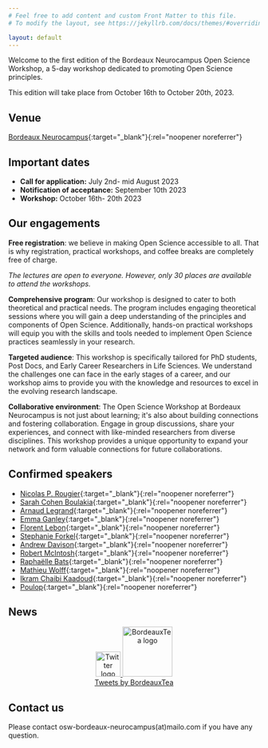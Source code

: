 ```yaml
---
# Feel free to add content and custom Front Matter to this file.
# To modify the layout, see https://jekyllrb.com/docs/themes/#overriding-theme-defaults

layout: default
---
```


Welcome to the first edition of the Bordeaux Neurocampus Open Science Workshop, a 5-day workshop dedicated to promoting Open Science principles. 

This edition will take place from October 16th to October 20th, 2023.

## Venue

[Bordeaux Neurocampus](https://www.bordeaux-neurocampus.fr/en/){:target="_blank"}{:rel="noopener noreferrer"}

## Important dates

- **Call for application:** July 2nd- mid August 2023
- **Notification of acceptance:** September 10th 2023
- **Workshop:** October 16th- 20th 2023

## Our engagements 

**Free registration**: we believe in making Open Science accessible to all. That is why registration, practical workshops, and coffee breaks are completely free of charge.

*The lectures are open to everyone. However, only 30 places are available to attend the workshops.*

**Comprehensive program**: Our workshop is designed to cater to both theoretical and practical needs. The program includes engaging theoretical sessions where you will gain a deep understanding of the principles and components of Open Science. Additionally, hands-on practical workshops will equip you with the skills and tools needed to implement Open Science practices seamlessly in your research.

**Targeted audience**: This workshop is specifically tailored for PhD students, Post Docs, and Early Career Researchers in Life Sciences. We understand the challenges one can face in the early stages of a career, and our workshop aims to provide you with the knowledge and resources to excel in the evolving research landscape.

**Collaborative environment**: The Open Science Workshop at Bordeaux Neurocampus is not just about learning; it's also about building connections and fostering collaboration. Engage in group discussions, share your experiences, and connect with like-minded researchers from diverse disciplines. This workshop provides a unique opportunity to expand your network and form valuable connections for future collaborations.

## Confirmed speakers

- [Nicolas P. Rougier](https://www.labri.fr/perso/nrougier/#newsste){:target="_blank"}{:rel="noopener noreferrer"} 
- [Sarah Cohen Boulakia](https://sarah.cohen-boulakia.eu/index.php){:target="_blank"}{:rel="noopener noreferrer"}
- [Arnaud Legrand](https://polaris.imag.fr/arnaud.legrand/){:target="_blank"}{:rel="noopener noreferrer"}
- [Emma Ganley](https://www.linkedin.com/in/eganley/?originalSubdomain=uk){:target="_blank"}{:rel="noopener noreferrer"}
- [Florent Lebon](https://www.florent-lebon.com/phd-neuroscience){:target="_blank"}{:rel="noopener noreferrer"}
- [Stephanie Forkel](https://www.stephanieforkel.com){:target="_blank"}{:rel="noopener noreferrer"}
- [Andrew Davison](https://andrewdavison.info/){:target="_blank"}{:rel="noopener noreferrer"}
- [Robert McIntosh](https://www.ed.ac.uk/profile/robert-mcintosh){:target="_blank"}{:rel="noopener noreferrer"}
- [Raphaëlle Bats](https://www.linkedin.com/in/raphaellebats/){:target="_blank"}{:rel="noopener noreferrer"}
- [Mathieu Wolff](https://www.bordeaux-neurocampus.fr/en/staff/mathieu-wolff/){:target="_blank"}{:rel="noopener noreferrer"}
- [Ikram Chaibi Kaadoud](https://ikramchraibik.com){:target="_blank"}{:rel="noopener noreferrer"}
- [Poulop](https://educationducrayon.com){:target="_blank"}{:rel="noopener noreferrer"}

## News

<div class="jekyll-twitter-plugin" align="center">
<!-- The line below is commented because the plugin is not supported by Github pages but can be used locally - refer to https://gist.github.com/abhisheknaik96/26ce79ac7a307eb836dcf02a52f87cf2 for more details -->
    <a class="twitter-timeline" data-width="500" data-tweet-limit="2" 
    href="https://twitter.com/BordeauxTea?ref_src=twsrc%5Etfw"
    target="_blank">
        <div>
            <img alt="Twitter logo" src="{{ site.baseurl }}/assets/img/logo-Twitter.png" height="50">
            <img alt="BordeauxTea logo" src="{{ site.baseurl }}/assets/img/logo-BordeauxTea.jpg" height="100"> 
        </div>
        <div>Tweets by BordeauxTea</div>
    </a>
    <script async="" src="https://platform.twitter.com/widgets.js" charset="utf-8"></script>
</div>

## Contact us

Please contact osw-bordeaux-neurocampus(at)mailo.com if you have any question.
